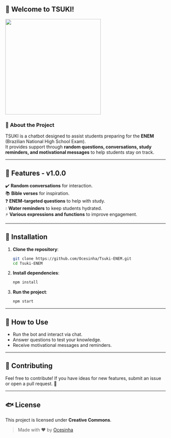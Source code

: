 ## 🌙 **Welcome to TSUKI!**  
<img src="https://github.com/user-attachments/assets/4f7f4771-cb1c-4889-8d4f-39f9f7da97d0" width="300px" height="auto">

### 📌 **About the Project**  
TSUKI is a chatbot designed to assist students preparing for the **ENEM** (Brazilian National High School Exam).  
It provides support through **random questions, conversations, study reminders, and motivational messages** to help students stay on track.  

---

## 🌟 **Features - v1.0.0**  

✔️ **Random conversations** for interaction.  
📚 **Bible verses** for inspiration.  
❓ **ENEM-targeted questions** to help with study.  
💧 **Water reminders** to keep students hydrated.  
⚡ **Various expressions and functions** to improve engagement.  

---

## 👥 **Installation**  

1. **Clone the repository**:  
   ```sh
   git clone https://github.com/Ocesinha/Tsuki-ENEM.git
   cd Tsuki-ENEM
   ```

2. **Install dependencies**:  
   ```sh
   npm install
   ```

3. **Run the project**:  
   ```sh
   npm start
   ```

---

## 🔧 **How to Use**  

- Run the bot and interact via chat.  
- Answer questions to test your knowledge.  
- Receive motivational messages and reminders.  

---

## 🤝 **Contributing**  

Feel free to contribute! If you have ideas for new features, submit an issue or open a pull request. 🚀  

---

## 🐟 **License**  

This project is licensed under **Creative Commons**.  


> Made with ❤️ by [Ocesinha](https://github.com/Ocesinha)  

